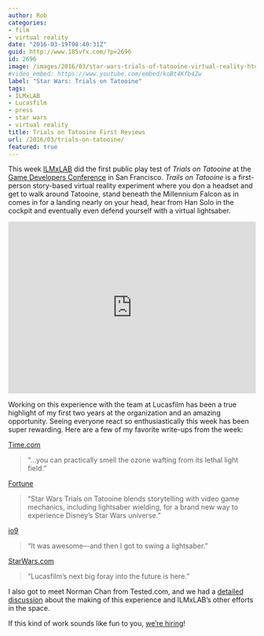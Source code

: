 ```yaml
---
author: Rob
categories:
- film
- virtual reality
date: "2016-03-19T08:40:31Z"
guid: http://www.185vfx.com/?p=2696
id: 2696
image: /images/2016/03/star-wars-trials-of-tatooine-virtual-reality-htc-vive-vr-tie-fighters-r2d2.avif
#video_embed: https://www.youtube.com/embed/koBt4Kfb4Zw
label: "Star Wars: Trials on Tatooine"
tags:
- ILMxLAB
- Lucasfilm
- press
- star wars
- virtual reality
title: Trials on Tatooine First Reviews
url: /2016/03/trials-on-tatooine/
featured: true
---
```


This week [ILMxLAB](http://www.ILMxLAB.com/) did the first public play test of *Trials on Tatooine* at the [Game Developers Conference](http://www.gdconf.com/) in San Francisco. *Trails on Tatooine* is a first-person story-based virtual reality experiment where you don a headset and get to walk around Tatooine, stand beneath the Millennium Falcon as in comes in for a landing nearly on your head, hear from Han Solo in the cockpit and eventually even defend yourself with a virtual lightsaber.

<iframe allowfullscreen="allowfullscreen" frameborder="0" width="100%" height="350px" loading="lazy" src="https://www.youtube.com/embed/koBt4Kfb4Zw" ></iframe>

Working on this experience with the team at Lucasfilm has been a true highlight of my first two years at the organization and an amazing opportunity. Seeing everyone react so enthusiastically this week has been super rewarding. Here are a few of my favorite write-ups from the week:

[Time.com](http://time.com/4262173/star-wars-virtual-reality-vive/)

> “…you can practically smell the ozone wafting from its lethal light field.”

[Fortune](http://fortune.com/2016/03/15/htc-vive-star-wars-vr-experience-premieres-at-gdc/)

> “Star Wars Trials on Tatooine blends storytelling with video game mechanics, including lightsaber wielding, for a brand new way to experience Disney’s Star Wars universe.”

[io9](http://io9.gizmodo.com/a-brand-new-star-wars-vr-experience-put-me-on-tatooine-1764949047)

> “It was awesome–-and then I got to swing a lightsaber.”

[StarWars.com](http://www.starwars.com/news/step-inside-star-wars-talking-trials-on-tatooine-with-ilmxlabs-rob-bredow)

> “Lucasfilm’s next big foray into the future is here.”

I also got to meet Norman Chan from Tested.com, and we had a [detailed discussion](http://www.tested.com/starwars/565851-ilmxlab-star-wars-and-cinematic-storytelling-virtual-reality/) about the making of this experience and ILMxLAB’s other efforts in the space.

If this kind of work sounds like fun to you, [we’re hiring](http://jobs.lucasfilm.com/)!
